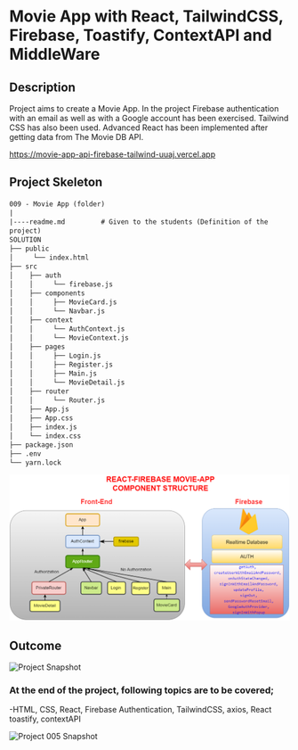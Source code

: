 # Movie App with React, TailwindCSS, Firebase, Toastify, ContextAPI and MiddleWare

## Description

Project aims to create a Movie App. In the project Firebase authentication with an email as well as with a Google account has been exercised. Tailwind CSS has also been used. Advanced React has been implemented after getting data from The Movie DB API.

https://movie-app-api-firebase-tailwind-uuaj.vercel.app

## Project Skeleton

```
009 - Movie App (folder)
|
|----readme.md         # Given to the students (Definition of the project)
SOLUTION
├── public
│     └── index.html
├── src
│    ├── auth
│    │     └── firebase.js
│    ├── components
│    │     ├── MovieCard.js
│    │     └── Navbar.js
│    ├── context
│    │     └── AuthContext.js
│    │     └── MovieContext.js
│    ├── pages
│    │     ├── Login.js
│    │     ├── Register.js
│    │     ├── Main.js
│    │     └── MovieDetail.js
│    ├── router
│    │     └── Router.js
│    ├── App.js
│    ├── App.css
│    ├── index.js
│    └── index.css
├── package.json
├── .env
└── yarn.lock
```

![Project Snapshot](movie-app_structure.png)

## Outcome

![Project Snapshot](movieApp.gif)

### At the end of the project, following topics are to be covered;

-HTML, CSS, React, Firebase Authentication, TailwindCSS, axios, React toastify, contextAPI


![Project 005 Snapshot](firebase-create-app.gif)
